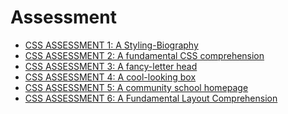 # Assessment

- [CSS ASSESSMENT 1: A Styling-Biography](https://stephnora-styling-biography.netlify.app/)
- [CSS ASSESSMENT 2: A fundamental CSS comprehension]()
- [CSS ASSESSMENT 3: A fancy-letter head](stephnora-fancy-letter.netlify.app/)
- [CSS ASSESSMENT 4: A cool-looking box](https://stephhnora24-box.netlify.app/)
- [CSS ASSESSMENT 5: A community school homepage](https://stephnora-school-homepage.netlify.app/)
- [CSS ASSESSMENT 6: A Fundamental Layout Comprehension]()
